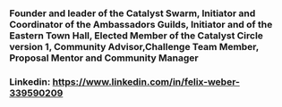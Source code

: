 ### Founder and leader of the Catalyst Swarm, Initiator and Coordinator of the Ambassadors Guilds, Initiator and of the Eastern Town Hall,                           Elected Member of the Catalyst Circle version 1, Community Advisor,Challenge Team Member, Proposal Mentor and Community Manager                                  
### Linkedin: https://www.linkedin.com/in/felix-weber-339590209
